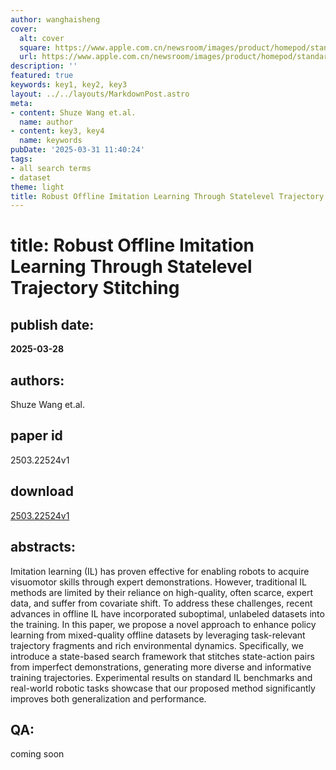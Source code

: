 ```yaml
---
author: wanghaisheng
cover:
  alt: cover
  square: https://www.apple.com.cn/newsroom/images/product/homepod/standard/Apple-HomePod-hero-230118_big.jpg.large_2x.jpg
  url: https://www.apple.com.cn/newsroom/images/product/homepod/standard/Apple-HomePod-hero-230118_big.jpg.large_2x.jpg
description: ''
featured: true
keywords: key1, key2, key3
layout: ../../layouts/MarkdownPost.astro
meta:
- content: Shuze Wang et.al.
  name: author
- content: key3, key4
  name: keywords
pubDate: '2025-03-31 11:40:24'
tags:
- all search terms
- dataset
theme: light
title: Robust Offline Imitation Learning Through Statelevel Trajectory Stitching
---
```


# title: Robust Offline Imitation Learning Through Statelevel Trajectory Stitching 
## publish date: 
**2025-03-28** 
## authors: 
  Shuze Wang et.al. 
## paper id
2503.22524v1
## download
[2503.22524v1](http://arxiv.org/abs/2503.22524v1)
## abstracts:
Imitation learning (IL) has proven effective for enabling robots to acquire visuomotor skills through expert demonstrations. However, traditional IL methods are limited by their reliance on high-quality, often scarce, expert data, and suffer from covariate shift. To address these challenges, recent advances in offline IL have incorporated suboptimal, unlabeled datasets into the training. In this paper, we propose a novel approach to enhance policy learning from mixed-quality offline datasets by leveraging task-relevant trajectory fragments and rich environmental dynamics. Specifically, we introduce a state-based search framework that stitches state-action pairs from imperfect demonstrations, generating more diverse and informative training trajectories. Experimental results on standard IL benchmarks and real-world robotic tasks showcase that our proposed method significantly improves both generalization and performance.
## QA:
coming soon
